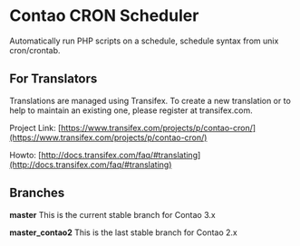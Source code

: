 # Contao CRON Scheduler

Automatically run PHP scripts on a schedule, schedule syntax from unix cron/crontab.

## For Translators
Translations are managed using Transifex. To create a new translation or to help to maintain an existing one, please register at transifex.com.

Project Link: [https://www.transifex.com/projects/p/contao-cron/](https://www.transifex.com/projects/p/contao-cron/)

Howto: [http://docs.transifex.com/faq/#translating](http://docs.transifex.com/faq/#translating)

## Branches

**master** This is the current stable branch for Contao 3.x

**master_contao2** This is the last stable branch for Contao 2.x




